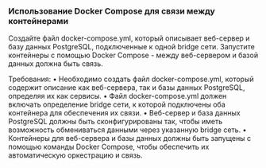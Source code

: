 
### Использование Docker Compose для связи между контейнерами

Создайте файл docker-compose.yml, который описывает веб-сервер и базу данных PostgreSQL, подключенные к одной bridge сети. Запустите контейнеры с помощью Docker Compose - между веб-сервером и базой данных должна быть связь.

Требования:
•	Необходимо создать файл docker-compose.yml, который содержит описание как веб-сервера, так и базы данных PostgreSQL, определяя их как сервисы.
•	Файл docker-compose.yml должен включать определение bridge сети, к которой подключены оба контейнера для обеспечения их связи.
•	Веб-сервер и база данных PostgreSQL должны быть сконфигурированы так, чтобы иметь возможность обмениваться данными через указанную bridge сеть.
•	Контейнеры для веб-сервера и базы данных должны быть запущены с помощью команды Docker Compose, чтобы обеспечить их автоматическую оркестрацию и связь.